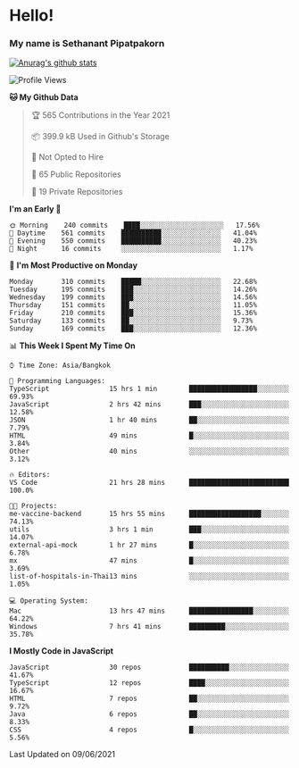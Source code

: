 # Hello!
### My name is Sethanant Pipatpakorn

[![Anurag's github stats](https://github-readme-stats.vercel.app/api?username=thetkpark&count_private=true&show_icons=true&theme=tokyonight)](https://github.com/anuraghazra/github-readme-stats)

<!--START_SECTION:waka-->
![Profile Views](http://img.shields.io/badge/Profile%20Views-8-blue)

**🐱 My Github Data** 

> 🏆 565 Contributions in the Year 2021
 > 
> 📦 399.9 kB Used in Github's Storage 
 > 
> 🚫 Not Opted to Hire
 > 
> 📜 65 Public Repositories 
 > 
> 🔑 19 Private Repositories  
 > 
**I'm an Early 🐤** 

```text
🌞 Morning    240 commits    ████░░░░░░░░░░░░░░░░░░░░░   17.56% 
🌆 Daytime    561 commits    ██████████░░░░░░░░░░░░░░░   41.04% 
🌃 Evening    550 commits    ██████████░░░░░░░░░░░░░░░   40.23% 
🌙 Night      16 commits     ░░░░░░░░░░░░░░░░░░░░░░░░░   1.17%

```
📅 **I'm Most Productive on Monday** 

```text
Monday       310 commits    █████░░░░░░░░░░░░░░░░░░░░   22.68% 
Tuesday      195 commits    ███░░░░░░░░░░░░░░░░░░░░░░   14.26% 
Wednesday    199 commits    ███░░░░░░░░░░░░░░░░░░░░░░   14.56% 
Thursday     151 commits    ██░░░░░░░░░░░░░░░░░░░░░░░   11.05% 
Friday       210 commits    ███░░░░░░░░░░░░░░░░░░░░░░   15.36% 
Saturday     133 commits    ██░░░░░░░░░░░░░░░░░░░░░░░   9.73% 
Sunday       169 commits    ███░░░░░░░░░░░░░░░░░░░░░░   12.36%

```


📊 **This Week I Spent My Time On** 

```text
⌚︎ Time Zone: Asia/Bangkok

💬 Programming Languages: 
TypeScript               15 hrs 1 min        █████████████████░░░░░░░░   69.93% 
JavaScript               2 hrs 42 mins       ███░░░░░░░░░░░░░░░░░░░░░░   12.58% 
JSON                     1 hr 40 mins        ██░░░░░░░░░░░░░░░░░░░░░░░   7.79% 
HTML                     49 mins             █░░░░░░░░░░░░░░░░░░░░░░░░   3.84% 
Other                    40 mins             ░░░░░░░░░░░░░░░░░░░░░░░░░   3.12%

🔥 Editors: 
VS Code                  21 hrs 28 mins      █████████████████████████   100.0%

🐱‍💻 Projects: 
me-vaccine-backend       15 hrs 55 mins      ██████████████████░░░░░░░   74.13% 
utils                    3 hrs 1 min         ███░░░░░░░░░░░░░░░░░░░░░░   14.07% 
external-api-mock        1 hr 27 mins        █░░░░░░░░░░░░░░░░░░░░░░░░   6.78% 
mx                       47 mins             █░░░░░░░░░░░░░░░░░░░░░░░░   3.69% 
list-of-hospitals-in-Thai13 mins             ░░░░░░░░░░░░░░░░░░░░░░░░░   1.05%

💻 Operating System: 
Mac                      13 hrs 47 mins      ████████████████░░░░░░░░░   64.22% 
Windows                  7 hrs 41 mins       █████████░░░░░░░░░░░░░░░░   35.78%

```

**I Mostly Code in JavaScript** 

```text
JavaScript               30 repos            ██████████░░░░░░░░░░░░░░░   41.67% 
TypeScript               12 repos            ████░░░░░░░░░░░░░░░░░░░░░   16.67% 
HTML                     7 repos             ██░░░░░░░░░░░░░░░░░░░░░░░   9.72% 
Java                     6 repos             ██░░░░░░░░░░░░░░░░░░░░░░░   8.33% 
CSS                      4 repos             █░░░░░░░░░░░░░░░░░░░░░░░░   5.56%

```



 Last Updated on 09/06/2021
<!--END_SECTION:waka-->
